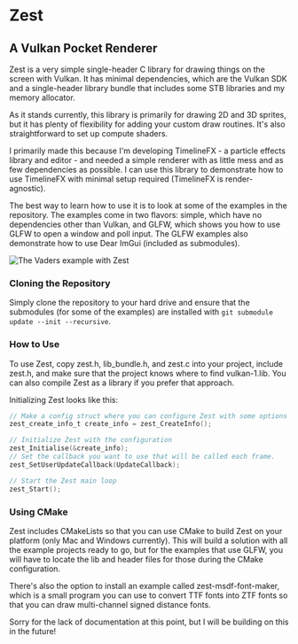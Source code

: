 # Zest
## A Vulkan Pocket Renderer

Zest is a very simple single-header C library for drawing things on the screen with Vulkan. It has minimal dependencies, which are the Vulkan SDK and a single-header library bundle that includes some STB libraries and my memory allocator.

As it stands currently, this library is primarily for drawing 2D and 3D sprites, but it has plenty of flexibility for adding your custom draw routines. It's also straightforward to set up compute shaders.

I primarily made this because I'm developing TimelineFX - a particle effects library and editor - and needed a simple renderer with as little mess and as few dependencies as possible. I can use this library to demonstrate how to use TimelineFX with minimal setup required (TimelineFX is render-agnostic).

The best way to learn how to use it is to look at some of the examples in the repository. The examples come in two flavors: simple, which have no dependencies other than Vulkan, and GLFW, which shows you how to use GLFW to open a window and poll input. The GLFW examples also demonstrate how to use Dear ImGui (included as submodules).

![The Vaders example with Zest](https://www.rigzsoft.co.uk/media//VadersGameplay.jpg)

### Cloning the Repository

Simply clone the repository to your hard drive and ensure that the submodules (for some of the examples) are installed with `git submodule update --init --recursive`.

### How to Use

To use Zest, copy zest.h, lib_bundle.h, and zest.c into your project, include zest.h, and make sure that the project knows where to find vulkan-1.lib. You can also compile Zest as a library if you prefer that approach.

Initializing Zest looks like this:

```c
// Make a config struct where you can configure Zest with some options
zest_create_info_t create_info = zest_CreateInfo();

// Initialize Zest with the configuration
zest_Initialise(&create_info);
// Set the callback you want to use that will be called each frame.
zest_SetUserUpdateCallback(UpdateCallback);

// Start the Zest main loop
zest_Start();
```

### Using CMake

Zest includes CMakeLists so that you can use CMake to build Zest on your platform (only Mac and Windows currently). This will build a solution with all the example projects ready to go, but for the examples that use GLFW, you will have to locate the lib and header files for those during the CMake configuration.

There's also the option to install an example called zest-msdf-font-maker, which is a small program you can use to convert TTF fonts into ZTF fonts so that you can draw multi-channel signed distance fonts.

Sorry for the lack of documentation at this point, but I will be building on this in the future!
